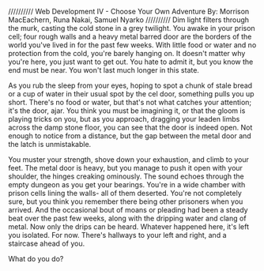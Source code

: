 //////////
Web Development IV - Choose Your Own Adventure
By: Morrison MacEachern, Runa Nakai, Samuel Nyarko
//////////
Dim light filters through the murk, casting the cold stone in a grey twilight. You awake in your prison cell; four rough walls and a heavy metal barred door are the borders of the world you've lived in for the past few weeks. With little food or water and no protection from the cold, you're barely hanging on. It doesn't matter why you're here, you just want to get out. You hate to admit it, but you know the end must be near. You won't last much longer in this state.

As you rub the sleep from your eyes, hoping to spot a chunk of stale bread or a cup of water in their usual spot by the cel door, something pulls you up short. There's no food or water, but that's not what catches your attention; it's the door, ajar. You think you must be imagining it, or that the gloom is playing tricks on you, but as you approach, dragging your leaden limbs across the damp stone floor, you can see that the door is indeed open. Not enough to notice from a distance, but the gap between the metal door and the latch is unmistakable.

You muster your strength, shove down your exhaustion, and climb to your feet. The metal door is heavy, but you manage to push it open with your shoulder, the hinges creaking ominously. The sound echoes through the empty dungeon as you get your bearings. You're in a wide chamber with prison cells lining the walls- all of them deserted. You're not completely sure, but you think you remember there being other prisoners when you arrived. And the occasional bout of moans or pleading had been a steady beat over the past few weeks, along with the dripping water and clang of metal. Now only the drips can be heard. Whatever happened here, it's left you isolated. For now. There's hallways to your left and right, and a staircase ahead of you.

What do you do? 